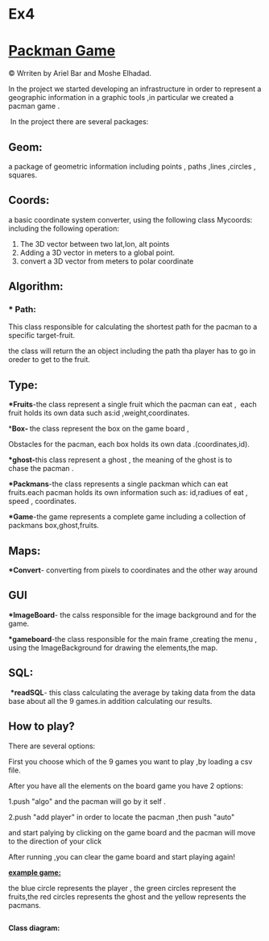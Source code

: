 # Ex4
<h1><span style="text-decoration: underline;"><strong>Packman Game</strong></span></h1>
<p>&copy;&nbsp;Wrriten by Ariel Bar and Moshe Elhadad.</p>
<p>In the project we started developing an infrastructure in order to represent a geographic information in a graphic tools ,in particular we created a pacman game .</p>
<p>&nbsp;In the project there are several packages:</p>
<h2>Geom:</h2>
<p>a package of geometric information including points , paths ,lines ,circles , squares.</p>
<h2>Coords:</h2>
<p>a basic coordinate system converter, using the following class Mycoords: including the following operation:</p>
<ol>
<li>The 3D vector between two lat,lon, alt points</li>
<li>Adding a 3D vector in meters to a global point.</li>
<li>convert a 3D vector from meters to polar coordinate</li>
</ol>
<h2>Algorithm:</h2>
<h3><strong>* Path:</strong></h3>
<p>This class responsible for calculating the shortest path for the pacman to a specific target-fruit.</p>
<p>the class will return the an object including the path tha player has to go in oreder to get to the fruit.</p>
<h2>Type:</h2>
<p><strong>*Fruits</strong>-the class represent a single fruit which the pacman can eat , &nbsp;each fruit holds its own data such as:id ,weight,coordinates.</p>
<p>*<strong>Box-&nbsp;</strong>the class represent the box on the game board ,</p>
<p>Obstacles for the pacman, each box holds its own data .(coordinates,id).</p>
<p><strong>*ghost-</strong>this class represent a ghost , the meaning of the ghost is to chase&nbsp;the pacman .</p>
<p><strong>*Packmans</strong>-the class represents a single packman which can eat fruits.each pacman holds its own information such as: id,radiues of eat , speed , coordinates.</p>
<p><strong>*Game</strong>-the game represents a complete game including a collection of packmans box,ghost,fruits.</p>
<h2>Maps:</h2>
<p><strong>*Convert</strong>- converting from pixels to coordinates and the other way around</p>
<h2>GUI</h2>
<p><strong>*ImageBoard</strong>- the calss responsible for the image background and for the game.</p>
<p><strong>*gameboard</strong>-the class responsible for the main frame ,creating the menu , using the ImageBackground for drawing the elements,the map.</p>
<h2>SQL:</h2>
<p>&nbsp;<strong>*readSQL</strong>- this class calculating the average by taking data from the data base about all the 9 games.in addition calculating our results.</p>
<h2>How to play?</h2>
<p>There are several options:</p>
<p>First you choose which of the 9 games you want to play ,by loading a csv file.</p>
<p>After you have all the elements on the board game you have 2 options:</p>
<p>1.push "algo" and the pacman will go by it self .</p>
<p>2.push "add player" in order to locate the pacman ,then push "auto"</p>
<p>and start palying by clicking on the game board and the pacman will move to the direction of your click</p>
<p>After running ,you can clear the game board and start playing again!</p>
<p><span style="text-decoration: underline;"><strong>example game:</strong></span></p>
<p>the blue circle represents the player , the green circles represent the fruits,the red circles represents the ghost and the yellow represents the pacmans.</p>
<p><span style="text-decoration: underline;"><strong><img src="https://github.com/moshelh/Ex4/blob/master/runningExample.PNG" alt="" /></strong></span></p>
<p><strong>Class diagram:</strong></p>
<p><strong><img src="https://github.com/moshelh/Ex4/blob/master/classdiagram.jpg" alt="" /></strong></p>
